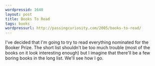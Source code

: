 ```yaml
---
wordpressid: 1640
layout: post
title: Books To Read
tags: books
wordpressurl: http://passingcuriosity.com/2005/books-to-read/
---
```


I've decided that I'm going to try to read everything nominated for the Booker
Prize. The short list shouldn't be too much trouble (most of the books on it
look interesting enough) but I imagine that there'll be a few boring books in
the long list. We'll see how I go.
